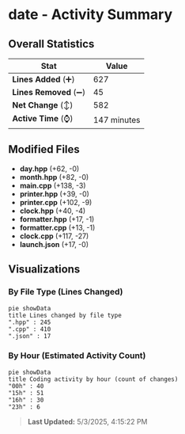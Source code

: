 # date - Activity Summary 

## Overall Statistics

| Stat                   | Value                                                             |
| ---------------------- | ----------------------------------------------------------------- |
| **Lines Added** (➕)   | 627                                          |
| **Lines Removed** (➖) | 45                                        |
| **Net Change** (↕)    | 582                |
| **Active Time** (⌚)   | 147 minutes |


## Modified Files
- **day.hpp** (+62, -0)
- **month.hpp** (+82, -0)
- **main.cpp** (+138, -3)
- **printer.hpp** (+39, -0)
- **printer.cpp** (+102, -9)
- **clock.hpp** (+40, -4)
- **formatter.hpp** (+17, -1)
- **formatter.cpp** (+13, -1)
- **clock.cpp** (+117, -27)
- **launch.json** (+17, -0)

## Visualizations

### By File Type (Lines Changed)

```mermaid
pie showData
title Lines changed by file type
".hpp" : 245
".cpp" : 410
".json" : 17
```

### By Hour (Estimated Activity Count)

```mermaid
pie showData
title Coding activity by hour (count of changes)
"00h" : 40
"15h" : 51
"16h" : 30
"23h" : 6
```


> **Last Updated:** 5/3/2025, 4:15:22 PM
